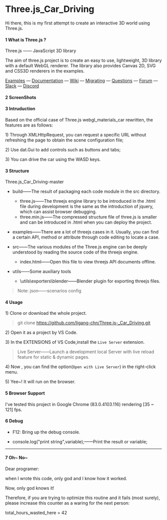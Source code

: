 Three.js_Car_Driving
========
Hi there, this is my first attempt to create an interactive 3D world using Three.js.


#### 1 What is Three.js ?
 Three.js  —— JavaScript 3D library

The aim of three.js project is to create an easy to use, lightweight, 3D library with a default WebGL renderer. The library also provides Canvas 2D, SVG and CSS3D renderers in the examples.

[Examples](http://threejs.org/examples/) &mdash;
[Documentation](http://threejs.org/docs/) &mdash;
[Wiki](https://github.com/mrdoob/three.js/wiki) &mdash;
[Migrating](https://github.com/mrdoob/three.js/wiki/Migration-Guide) &mdash;
[Questions](http://stackoverflow.com/questions/tagged/three.js) &mdash;
[Forum](https://discourse.threejs.org/) &mdash;
[Slack](https://join.slack.com/t/threejs/shared_invite/enQtMzYxMzczODM2OTgxLTQ1YmY4YTQxOTFjNDAzYmQ4NjU2YzRhNzliY2RiNDEyYjU2MjhhODgyYWQ5Y2MyZTU3MWNkOGVmOGRhOTQzYTk) &mdash;
[Discord](https://discordapp.com/invite/HF4UdyF)

#### 2 ScreenShots




#### 3 Intruduction
Based on the official case of Three.js webgl_materials_car rewritten, the features are as follows:

1\) Through XMLHttpRequest, you can request a specific URL without refreshing the page to obtain the scene configuration file;

2\) Use dat.Gui to add controls such as buttons and tabs;

3\) You can drive the car using the WASD keys.


#### 3 Structure


Three.js_Car_Driving-master
- build——The result of packaging each code module in the src directory.
	- three.js——The threejs engine library to be introduced in the .html file during development is the same as the introduction of jquery, which can assist browser debugging.
    - three.min.js——The compressed structure file of three.js is smaller and can be introduced in .html when you can deploy the project.
  
- examples——There are a lot of threejs cases in it. Usually, you can find a certain API, method or attribute through code editing to locate a case.
  
- src——The various modules of the Three.js engine can be deeply understood by reading the source code of the threejs engine.
    - index.html——Open this file to view threejs API documents offline.
    
- utils——Some auxiliary tools
    - \utils\exporters\blender——Blender plugin for exporting threejs files.

>Note:
>json——scenarios config


#### 4 Usage

1\) Clone or download the whole project.
>git clone https://github.com/ligang-chn/Three.js-_Car_Driving.git

2\) Open it as a project by VS Code.

3\) In the EXTENSIONS of VS Code,install the `Live Server` extension.
>Live Server——Launch a development local Server with live reload feature for static & dynamic pages.

4\) Now ,  you can find the option(`Open with Live Server`) in the right-click menu.

5\) Yee~! It will run on the browser.

#### 5 Browser Support
I've tested this project in Google Chrome (83.0.4103.116) rendering [35 ~ 121] fps.

#### 6 Debug

- F12: Bring up the debug console.

- console.log("print string",variable);——Print the result or variable;

---
#### 7 Oh~ No~

Dear programer:

when I wrote this code, only god and I know how it worked.

Now, only god knows it!

Therefore, if you are trying to optimize this routine and it fails (most surely), please increase this counter as a waring for the next person:

total_hours_wasted_here = 42
